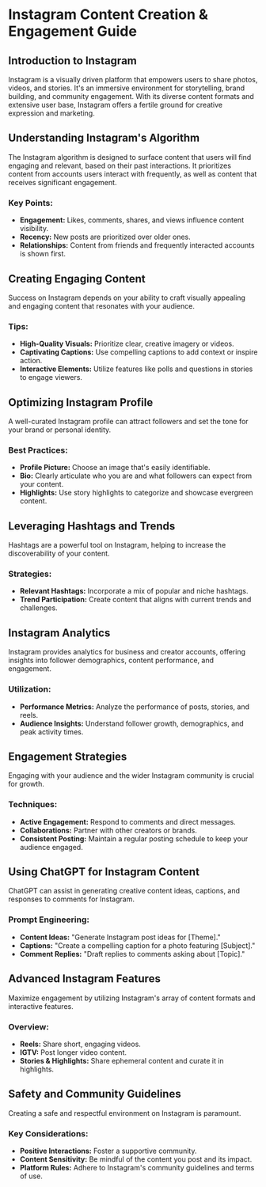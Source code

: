 
# Instagram Content Creation & Engagement Guide

## Introduction to Instagram
Instagram is a visually driven platform that empowers users to share photos, videos, and stories. It's an immersive environment for storytelling, brand building, and community engagement. With its diverse content formats and extensive user base, Instagram offers a fertile ground for creative expression and marketing.

## Understanding Instagram's Algorithm
The Instagram algorithm is designed to surface content that users will find engaging and relevant, based on their past interactions. It prioritizes content from accounts users interact with frequently, as well as content that receives significant engagement.

### Key Points:
- **Engagement:** Likes, comments, shares, and views influence content visibility.
- **Recency:** New posts are prioritized over older ones.
- **Relationships:** Content from friends and frequently interacted accounts is shown first.

## Creating Engaging Content
Success on Instagram depends on your ability to craft visually appealing and engaging content that resonates with your audience.

### Tips:
- **High-Quality Visuals:** Prioritize clear, creative imagery or videos.
- **Captivating Captions:** Use compelling captions to add context or inspire action.
- **Interactive Elements:** Utilize features like polls and questions in stories to engage viewers.

## Optimizing Instagram Profile
A well-curated Instagram profile can attract followers and set the tone for your brand or personal identity.

### Best Practices:
- **Profile Picture:** Choose an image that's easily identifiable.
- **Bio:** Clearly articulate who you are and what followers can expect from your content.
- **Highlights:** Use story highlights to categorize and showcase evergreen content.

## Leveraging Hashtags and Trends
Hashtags are a powerful tool on Instagram, helping to increase the discoverability of your content.

### Strategies:
- **Relevant Hashtags:** Incorporate a mix of popular and niche hashtags.
- **Trend Participation:** Create content that aligns with current trends and challenges.

## Instagram Analytics
Instagram provides analytics for business and creator accounts, offering insights into follower demographics, content performance, and engagement.

### Utilization:
- **Performance Metrics:** Analyze the performance of posts, stories, and reels.
- **Audience Insights:** Understand follower growth, demographics, and peak activity times.

## Engagement Strategies
Engaging with your audience and the wider Instagram community is crucial for growth.

### Techniques:
- **Active Engagement:** Respond to comments and direct messages.
- **Collaborations:** Partner with other creators or brands.
- **Consistent Posting:** Maintain a regular posting schedule to keep your audience engaged.

## Using ChatGPT for Instagram Content
ChatGPT can assist in generating creative content ideas, captions, and responses to comments for Instagram.

### Prompt Engineering:
- **Content Ideas:** "Generate Instagram post ideas for [Theme]."
- **Captions:** "Create a compelling caption for a photo featuring [Subject]."
- **Comment Replies:** "Draft replies to comments asking about [Topic]."

## Advanced Instagram Features
Maximize engagement by utilizing Instagram's array of content formats and interactive features.

### Overview:
- **Reels:** Share short, engaging videos.
- **IGTV:** Post longer video content.
- **Stories & Highlights:** Share ephemeral content and curate it in highlights.

## Safety and Community Guidelines
Creating a safe and respectful environment on Instagram is paramount.

### Key Considerations:
- **Positive Interactions:** Foster a supportive community.
- **Content Sensitivity:** Be mindful of the content you post and its impact.
- **Platform Rules:** Adhere to Instagram's community guidelines and terms of use.
